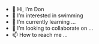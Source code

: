 - 👋 Hi, I’m Don
- 👀 I’m interested in swimming
- 🌱 I’m currently learning ...
- 💞️ I’m looking to collaborate on ...
- 📫 How to reach me ...

<!---
donyang0011/donyang0011 is a ✨ special ✨ repository because its `README.md` (this file) appears on your GitHub profile.
You can click the Preview link to take a look at your changes.
--->
